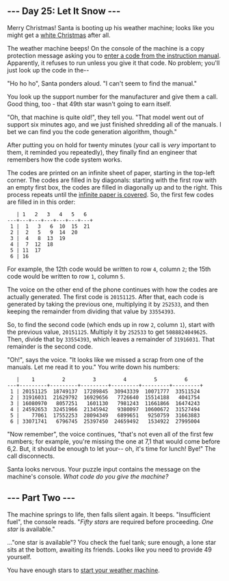 ﻿
## --- Day 25: Let It Snow ---

Merry Christmas! Santa is booting up his weather machine; looks like you might get a  [white Christmas](https://adventofcode.com/2015/day/1)  after all.

The weather machine beeps! On the console of the machine is a copy protection message asking you to  [enter a code from the instruction manual](https://en.wikipedia.org/wiki/Copy_protection#Early_video_games). Apparently, it refuses to run unless you give it that code. No problem; you'll just look up the code in the--

"Ho ho ho", Santa ponders aloud. "I can't seem to find the manual."

You look up the support number for the manufacturer and give them a call. Good thing, too - that 49th star wasn't going to earn itself.

"Oh, that machine is quite old!", they tell you. "That model went out of support six minutes ago, and we just finished shredding all of the manuals. I bet we can find you the code generation algorithm, though."

After putting you on hold for twenty minutes (your call is  _very_  important to them, it reminded you repeatedly), they finally find an engineer that remembers how the code system works.

The codes are printed on an  infinite sheet of paper, starting in the top-left corner. The codes are filled in by diagonals: starting with the first row with an empty first box, the codes are filled in diagonally up and to the right. This process repeats until the  [infinite paper is covered](https://en.wikipedia.org/wiki/Cantor's_diagonal_argument). So, the first few codes are filled in in this order:

```
   | 1   2   3   4   5   6  
---+---+---+---+---+---+---+
 1 |  1   3   6  10  15  21
 2 |  2   5   9  14  20
 3 |  4   8  13  19
 4 |  7  12  18
 5 | 11  17
 6 | 16

```

For example, the 12th code would be written to row  `4`, column  `2`; the 15th code would be written to row  `1`, column  `5`.

The voice on the other end of the phone continues with how the codes are actually generated. The first code is  `20151125`. After that, each code is generated by taking the previous one, multiplying it by  `252533`, and then keeping the remainder from dividing that value by  `33554393`.

So, to find the second code (which ends up in row  `2`, column  `1`), start with the previous value,  `20151125`. Multiply it by  `252533`  to get  `5088824049625`. Then, divide that by  `33554393`, which leaves a remainder of  `31916031`. That remainder is the second code.

"Oh!", says the voice. "It looks like we missed a scrap from one of the manuals. Let me read it to you." You write down his numbers:

```
   |    1         2         3         4         5         6
---+---------+---------+---------+---------+---------+---------+
 1 | 20151125  18749137  17289845  30943339  10071777  33511524
 2 | 31916031  21629792  16929656   7726640  15514188   4041754
 3 | 16080970   8057251   1601130   7981243  11661866  16474243
 4 | 24592653  32451966  21345942   9380097  10600672  31527494
 5 |    77061  17552253  28094349   6899651   9250759  31663883
 6 | 33071741   6796745  25397450  24659492   1534922  27995004

```

"Now remember", the voice continues, "that's not even all of the first few numbers; for example, you're missing the one at 7,1 that would come before 6,2. But, it should be enough to let your-- oh, it's time for lunch! Bye!" The call disconnects.

Santa looks nervous. Your puzzle input contains the message on the machine's console.  _What code do you give the machine?_


## --- Part Two ---

The machine springs to life, then falls silent again. It beeps. "Insufficient fuel", the console reads. "_Fifty stars_  are required before proceeding.  _One star_  is available."

..."one star is available"? You check the fuel tank; sure enough, a lone star sits at the bottom, awaiting its friends. Looks like you need to provide 49 yourself.

You have enough stars to  [start your weather machine](https://adventofcode.com/2015/day/25/answer).